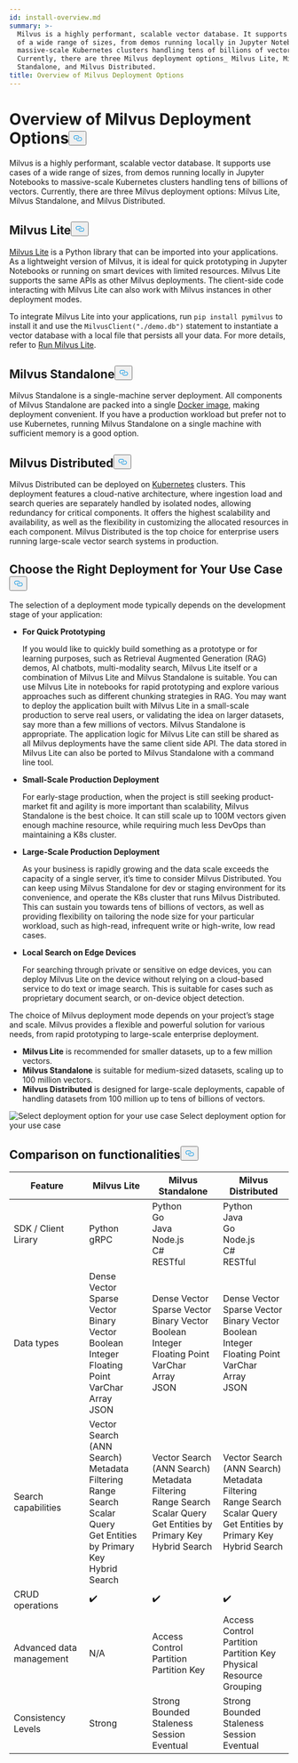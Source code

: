 ```yaml
---
id: install-overview.md
summary: >-
  Milvus is a highly performant, scalable vector database. It supports use cases
  of a wide range of sizes, from demos running locally in Jupyter Notebooks to
  massive-scale Kubernetes clusters handling tens of billions of vectors.
  Currently, there are three Milvus deployment options_ Milvus Lite, Milvus
  Standalone, and Milvus Distributed.
title: Overview of Milvus Deployment Options
---
```

<h1 id="Overview-of-Milvus-Deployment-Options" class="common-anchor-header">Overview of Milvus Deployment Options<button data-href="#Overview-of-Milvus-Deployment-Options" class="anchor-icon" translate="no">
      <svg translate="no"
        aria-hidden="true"
        focusable="false"
        height="20"
        version="1.1"
        viewBox="0 0 16 16"
        width="16"
      >
        <path
          fill="#0092E4"
          fill-rule="evenodd"
          d="M4 9h1v1H4c-1.5 0-3-1.69-3-3.5S2.55 3 4 3h4c1.45 0 3 1.69 3 3.5 0 1.41-.91 2.72-2 3.25V8.59c.58-.45 1-1.27 1-2.09C10 5.22 8.98 4 8 4H4c-.98 0-2 1.22-2 2.5S3 9 4 9zm9-3h-1v1h1c1 0 2 1.22 2 2.5S13.98 12 13 12H9c-.98 0-2-1.22-2-2.5 0-.83.42-1.64 1-2.09V6.25c-1.09.53-2 1.84-2 3.25C6 11.31 7.55 13 9 13h4c1.45 0 3-1.69 3-3.5S14.5 6 13 6z"
        ></path>
      </svg>
    </button></h1><p>Milvus is a highly performant, scalable vector database. It supports use cases of a wide range of sizes, from demos running locally in Jupyter Notebooks to massive-scale Kubernetes clusters handling tens of billions of vectors. Currently, there are three Milvus deployment options: Milvus Lite, Milvus Standalone, and Milvus Distributed.</p>
<h2 id="Milvus-Lite" class="common-anchor-header">Milvus Lite<button data-href="#Milvus-Lite" class="anchor-icon" translate="no">
      <svg translate="no"
        aria-hidden="true"
        focusable="false"
        height="20"
        version="1.1"
        viewBox="0 0 16 16"
        width="16"
      >
        <path
          fill="#0092E4"
          fill-rule="evenodd"
          d="M4 9h1v1H4c-1.5 0-3-1.69-3-3.5S2.55 3 4 3h4c1.45 0 3 1.69 3 3.5 0 1.41-.91 2.72-2 3.25V8.59c.58-.45 1-1.27 1-2.09C10 5.22 8.98 4 8 4H4c-.98 0-2 1.22-2 2.5S3 9 4 9zm9-3h-1v1h1c1 0 2 1.22 2 2.5S13.98 12 13 12H9c-.98 0-2-1.22-2-2.5 0-.83.42-1.64 1-2.09V6.25c-1.09.53-2 1.84-2 3.25C6 11.31 7.55 13 9 13h4c1.45 0 3-1.69 3-3.5S14.5 6 13 6z"
        ></path>
      </svg>
    </button></h2><p><a href="https://milvus.io/docs/milvus_lite.md">Milvus Lite</a> is a Python library that can be imported into your applications. As a lightweight version of Milvus, it is ideal for quick prototyping in Jupyter Notebooks or running on smart devices with limited resources. Milvus Lite supports the same APIs as other Milvus deployments. The client-side code interacting with Milvus Lite can also work with Milvus instances in other deployment modes.</p>
<p>To integrate Milvus Lite into your applications, run <code translate="no">pip install pymilvus</code> to install it and use the <code translate="no">MilvusClient(&quot;./demo.db&quot;)</code> statement to instantiate a vector database with a local file that persists all your data. For more details, refer to <a href="https://milvus.io/docs/milvus_lite.md">Run Milvus Lite</a>.</p>
<h2 id="Milvus-Standalone" class="common-anchor-header">Milvus Standalone<button data-href="#Milvus-Standalone" class="anchor-icon" translate="no">
      <svg translate="no"
        aria-hidden="true"
        focusable="false"
        height="20"
        version="1.1"
        viewBox="0 0 16 16"
        width="16"
      >
        <path
          fill="#0092E4"
          fill-rule="evenodd"
          d="M4 9h1v1H4c-1.5 0-3-1.69-3-3.5S2.55 3 4 3h4c1.45 0 3 1.69 3 3.5 0 1.41-.91 2.72-2 3.25V8.59c.58-.45 1-1.27 1-2.09C10 5.22 8.98 4 8 4H4c-.98 0-2 1.22-2 2.5S3 9 4 9zm9-3h-1v1h1c1 0 2 1.22 2 2.5S13.98 12 13 12H9c-.98 0-2-1.22-2-2.5 0-.83.42-1.64 1-2.09V6.25c-1.09.53-2 1.84-2 3.25C6 11.31 7.55 13 9 13h4c1.45 0 3-1.69 3-3.5S14.5 6 13 6z"
        ></path>
      </svg>
    </button></h2><p>Milvus Standalone is a single-machine server deployment. All components of Milvus Standalone are packed into a single <a href="https://milvus.io/docs/install_standalone-docker.md">Docker image</a>, making deployment convenient. If you have a production workload but prefer not to use Kubernetes, running Milvus Standalone on a single machine with sufficient memory is a good option.</p>
<h2 id="Milvus-Distributed" class="common-anchor-header">Milvus Distributed<button data-href="#Milvus-Distributed" class="anchor-icon" translate="no">
      <svg translate="no"
        aria-hidden="true"
        focusable="false"
        height="20"
        version="1.1"
        viewBox="0 0 16 16"
        width="16"
      >
        <path
          fill="#0092E4"
          fill-rule="evenodd"
          d="M4 9h1v1H4c-1.5 0-3-1.69-3-3.5S2.55 3 4 3h4c1.45 0 3 1.69 3 3.5 0 1.41-.91 2.72-2 3.25V8.59c.58-.45 1-1.27 1-2.09C10 5.22 8.98 4 8 4H4c-.98 0-2 1.22-2 2.5S3 9 4 9zm9-3h-1v1h1c1 0 2 1.22 2 2.5S13.98 12 13 12H9c-.98 0-2-1.22-2-2.5 0-.83.42-1.64 1-2.09V6.25c-1.09.53-2 1.84-2 3.25C6 11.31 7.55 13 9 13h4c1.45 0 3-1.69 3-3.5S14.5 6 13 6z"
        ></path>
      </svg>
    </button></h2><p>Milvus Distributed can be deployed on <a href="https://milvus.io/docs/install_cluster-milvusoperator.md">Kubernetes</a> clusters. This deployment features a cloud-native architecture, where ingestion load and search queries are separately handled by isolated nodes, allowing redundancy for critical components. It offers the highest scalability and availability, as well as the flexibility in customizing the allocated resources in each component. Milvus Distributed is the top choice for enterprise users running large-scale vector search systems in production.</p>
<h2 id="Choose-the-Right-Deployment-for-Your-Use-Case" class="common-anchor-header">Choose the Right Deployment for Your Use Case<button data-href="#Choose-the-Right-Deployment-for-Your-Use-Case" class="anchor-icon" translate="no">
      <svg translate="no"
        aria-hidden="true"
        focusable="false"
        height="20"
        version="1.1"
        viewBox="0 0 16 16"
        width="16"
      >
        <path
          fill="#0092E4"
          fill-rule="evenodd"
          d="M4 9h1v1H4c-1.5 0-3-1.69-3-3.5S2.55 3 4 3h4c1.45 0 3 1.69 3 3.5 0 1.41-.91 2.72-2 3.25V8.59c.58-.45 1-1.27 1-2.09C10 5.22 8.98 4 8 4H4c-.98 0-2 1.22-2 2.5S3 9 4 9zm9-3h-1v1h1c1 0 2 1.22 2 2.5S13.98 12 13 12H9c-.98 0-2-1.22-2-2.5 0-.83.42-1.64 1-2.09V6.25c-1.09.53-2 1.84-2 3.25C6 11.31 7.55 13 9 13h4c1.45 0 3-1.69 3-3.5S14.5 6 13 6z"
        ></path>
      </svg>
    </button></h2><p>The selection of a deployment mode typically depends on the development stage of your application:</p>
<ul>
<li><p><strong>For Quick Prototyping</strong></p>
<p>If you would like to quickly build something as a prototype or for learning purposes, such as Retrieval Augmented Generation (RAG) demos, AI chatbots, multi-modality search, Milvus Lite itself or a combination of Milvus Lite and Milvus Standalone is suitable. You can use Milvus Lite in notebooks for rapid prototyping and explore various approaches such as different chunking strategies in RAG. You may want to deploy the application built with Milvus Lite in a small-scale production to serve real users, or validating the idea on larger datasets, say more than a few millions of vectors. Milvus Standalone is appropriate. The application logic for Milvus Lite can still be shared as all Milvus deployments have the same client side API. The data stored in Milvus Lite can also be ported to Milvus Standalone with a command line tool.</p></li>
<li><p><strong>Small-Scale Production Deployment</strong></p>
<p>For early-stage production, when the project is still seeking product-market fit and agility is more important than scalability, Milvus Standalone is the best choice. It can still scale up to 100M vectors given enough machine resource, while requiring much less DevOps than maintaining a K8s cluster.</p></li>
<li><p><strong>Large-Scale Production Deployment</strong></p>
<p>As your business is rapidly growing and the data scale exceeds the capacity of a single server, it’s time to consider Milvus Distributed. You can keep using Milvus Standalone for dev or staging environment for its convenience, and operate the K8s cluster that runs Milvus Distributed. This can sustain you towards tens of billions of vectors, as well as providing flexibility on tailoring the node size for your particular workload, such as high-read, infrequent write or high-write, low read cases.</p></li>
<li><p><strong>Local Search on Edge Devices</strong></p>
<p>For searching through private or sensitive on edge devices, you can deploy Milvus Lite on the device without relying on a cloud-based service to do text or image search. This is suitable for cases such as proprietary document search, or on-device object detection.</p></li>
</ul>
<p>The choice of Milvus deployment mode depends on your project’s stage and scale. Milvus provides a flexible and powerful solution for various needs, from rapid prototyping to large-scale enterprise deployment.</p>
<ul>
<li><strong>Milvus Lite</strong> is recommended for smaller datasets, up to a few million vectors.</li>
<li><strong>Milvus Standalone</strong> is suitable for medium-sized datasets, scaling up to 100 million vectors.</li>
<li><strong>Milvus Distributed</strong> is designed for large-scale deployments, capable of handling datasets from 100 million up to tens of billions of vectors.</li>
</ul>
<p>
  <span class="img-wrapper">
    <img translate="no" src="/docs/v2.6.x/assets/select-deployment-option.png" alt="Select deployment option for your use case" class="doc-image" id="select-deployment-option-for-your-use-case" />
    <span>Select deployment option for your use case</span>
  </span>
</p>
<h2 id="Comparison-on-functionalities" class="common-anchor-header">Comparison on functionalities<button data-href="#Comparison-on-functionalities" class="anchor-icon" translate="no">
      <svg translate="no"
        aria-hidden="true"
        focusable="false"
        height="20"
        version="1.1"
        viewBox="0 0 16 16"
        width="16"
      >
        <path
          fill="#0092E4"
          fill-rule="evenodd"
          d="M4 9h1v1H4c-1.5 0-3-1.69-3-3.5S2.55 3 4 3h4c1.45 0 3 1.69 3 3.5 0 1.41-.91 2.72-2 3.25V8.59c.58-.45 1-1.27 1-2.09C10 5.22 8.98 4 8 4H4c-.98 0-2 1.22-2 2.5S3 9 4 9zm9-3h-1v1h1c1 0 2 1.22 2 2.5S13.98 12 13 12H9c-.98 0-2-1.22-2-2.5 0-.83.42-1.64 1-2.09V6.25c-1.09.53-2 1.84-2 3.25C6 11.31 7.55 13 9 13h4c1.45 0 3-1.69 3-3.5S14.5 6 13 6z"
        ></path>
      </svg>
    </button></h2><table>
<thead>
<tr><th>Feature</th><th>Milvus Lite</th><th>Milvus Standalone</th><th>Milvus Distributed</th></tr>
</thead>
<tbody>
<tr><td>SDK / Client Lirary</td><td>Python<br/>gRPC</td><td>Python<br/>Go<br/>Java<br/>Node.js<br/>C#<br/>RESTful</td><td>Python<br/>Java<br/>Go<br/>Node.js<br/>C#<br/>RESTful</td></tr>
<tr><td>Data types</td><td>Dense Vector<br/>Sparse Vector<br/>Binary Vector<br/>Boolean<br/>Integer<br/>Floating Point<br/>VarChar<br/>Array<br/>JSON</td><td>Dense Vector<br/>Sparse Vector<br/>Binary Vector<br/>Boolean<br/>Integer<br/>Floating Point<br/>VarChar<br/>Array<br/>JSON</td><td>Dense Vector<br/>Sparse Vector<br/>Binary Vector<br/>Boolean<br/>Integer<br/>Floating Point<br/>VarChar<br/>Array<br/>JSON</td></tr>
<tr><td>Search capabilities</td><td>Vector Search (ANN Search)<br/>Metadata Filtering<br/>Range Search<br/>Scalar Query<br/>Get Entities by Primary Key<br/>Hybrid Search</td><td>Vector Search (ANN Search)<br/>Metadata Filtering<br/>Range Search<br/>Scalar Query<br/>Get Entities by Primary Key<br/>Hybrid Search</td><td>Vector Search (ANN Search)<br/>Metadata Filtering<br/>Range Search<br/>Scalar Query<br/>Get Entities by Primary Key<br/>Hybrid Search</td></tr>
<tr><td>CRUD operations</td><td>✔️</td><td>✔️</td><td>✔️</td></tr>
<tr><td>Advanced data management</td><td>N/A</td><td>Access Control<br/>Partition<br/>Partition Key</td><td>Access Control<br/>Partition<br/>Partition Key<br/>Physical Resource Grouping</td></tr>
<tr><td>Consistency Levels</td><td>Strong</td><td>Strong<br/>Bounded Staleness<br/>Session<br/>Eventual</td><td>Strong<br/>Bounded Staleness<br/>Session<br/>Eventual</td></tr>
</tbody>
</table>

